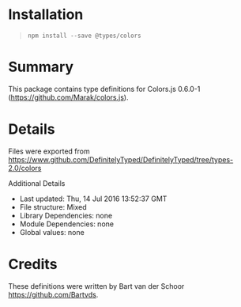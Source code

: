 # Installation
> `npm install --save @types/colors`

# Summary
This package contains type definitions for Colors.js 0.6.0-1 (https://github.com/Marak/colors.js).

# Details
Files were exported from https://www.github.com/DefinitelyTyped/DefinitelyTyped/tree/types-2.0/colors

Additional Details
 * Last updated: Thu, 14 Jul 2016 13:52:37 GMT
 * File structure: Mixed
 * Library Dependencies: none
 * Module Dependencies: none
 * Global values: none

# Credits
These definitions were written by Bart van der Schoor <https://github.com/Bartvds>.
